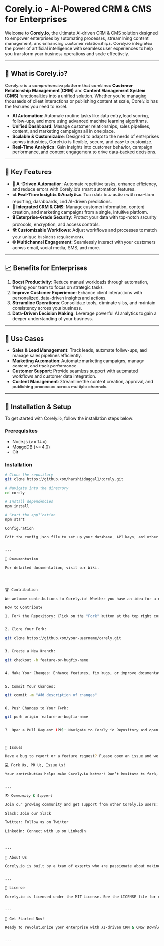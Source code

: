  
# Corely.io - AI-Powered CRM & CMS for Enterprises

Welcome to **Corely.io**, the ultimate AI-driven CRM & CMS solution designed to empower enterprises by automating processes, streamlining content management, and enhancing customer relationships. Corely.io integrates the power of artificial intelligence with seamless user experiences to help you transform your business operations and scale effectively.

---

## 🚀 What is Corely.io?

Corely.io is a comprehensive platform that combines **Customer Relationship Management (CRM)** and **Content Management System (CMS)** functionalities into a unified solution. Whether you're managing thousands of client interactions or publishing content at scale, Corely.io has the features you need to excel.

- **AI Automation**: Automate routine tasks like data entry, lead scoring, follow-ups, and more using advanced machine learning algorithms.
- **Unified Dashboard**: Manage customer relationships, sales pipelines, content, and marketing campaigns all in one place.
- **Scalable & Customizable**: Designed to adapt to the needs of enterprises across industries, Corely.io is flexible, secure, and easy to customize.
- **Real-Time Analytics**: Gain insights into customer behavior, campaign performance, and content engagement to drive data-backed decisions.

---

## 🌟 Key Features

- **🔄 AI-Driven Automation**: Automate repetitive tasks, enhance efficiency, and reduce errors with Corely.io’s smart automation features.
- **📊 Real-Time Insights & Analytics**: Turn data into action with real-time reporting, dashboards, and AI-driven predictions.
- **📂 Integrated CRM & CMS**: Manage customer information, content creation, and marketing campaigns from a single, intuitive platform.
- **🔒 Enterprise-Grade Security**: Protect your data with top-notch security protocols, encryption, and access controls.
- **🛠️ Customizable Workflows**: Adjust workflows and processes to match your unique business requirements.
- **🌐 Multichannel Engagement**: Seamlessly interact with your customers across email, social media, SMS, and more.

---

## 📈 Benefits for Enterprises

1. **Boost Productivity**: Reduce manual workloads through automation, freeing your team to focus on strategic tasks.
2. **Improve Customer Experience**: Enhance client interactions with personalized, data-driven insights and actions.
3. **Streamline Operations**: Consolidate tools, eliminate silos, and maintain consistency across your business.
4. **Data-Driven Decision Making**: Leverage powerful AI analytics to gain a deeper understanding of your business.

---

## 🎯 Use Cases

- **Sales & Lead Management**: Track leads, automate follow-ups, and manage sales pipelines efficiently.
- **Marketing Automation**: Automate marketing campaigns, manage content, and track performance.
- **Customer Support**: Provide seamless support with automated workflows and customer data integration.
- **Content Management**: Streamline the content creation, approval, and publishing processes across multiple channels.

---

## 🔧 Installation & Setup

To get started with Corely.io, follow the installation steps below:

### Prerequisites

- Node.js (>= 14.x)
- MongoDB (>= 4.0)
- Git

### Installation

```bash
# Clone the repository
git clone https://github.com/harshitduggal1/corely.git

# Navigate into the directory
cd corely

# Install dependencies
npm install

# Start the application
npm start

Configuration

Edit the config.json file to set up your database, API keys, and other settings as needed.


---

📝 Documentation

For detailed documentation, visit our Wiki.


---

🏆 Contribution

We welcome contributions to Corely.io! Whether you have an idea for a new feature, found a bug, or want to improve existing functionalities, we encourage you to contribute.

How to Contribute

1. Fork the Repository: Click on the "Fork" button at the top right corner of this repository.


2. Clone Your Fork:

git clone https://github.com/your-username/corely.git


3. Create a New Branch:

git checkout -b feature-or-bugfix-name


4. Make Your Changes: Enhance features, fix bugs, or improve documentation.


5. Commit Your Changes:

git commit -m "Add description of changes"


6. Push Changes to Your Fork:

git push origin feature-or-bugfix-name


7. Open a Pull Request (PR): Navigate to Corely.io Repository and open a pull request.



📢 Issues

Have a bug to report or a feature request? Please open an issue and we will address it as soon as possible!

💻 Fork Us, PR Us, Issue Us!

Your contribution helps make Corely.io better! Don’t hesitate to fork, improve, and make a pull request. We appreciate every effort made to enhance the platform.


---

🌎 Community & Support

Join our growing community and get support from other Corely.io users:

Slack: Join our Slack

Twitter: Follow us on Twitter

LinkedIn: Connect with us on LinkedIn



---

🏢 About Us

Corely.io is built by a team of experts who are passionate about making enterprise software smarter, faster, and more user-friendly. Our mission is to provide businesses with the tools they need to excel in today’s fast-paced digital world.


---

📄 License

Corely.io is licensed under the MIT License. See the LICENSE file for more information.


---

🌟 Get Started Now!

Ready to revolutionize your enterprise with AI-driven CRM & CMS? Download Corely.io today and transform your business!


---
